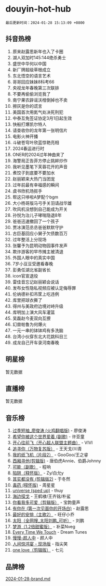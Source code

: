 # douyin-hot-hub

`最后更新时间：2024-01-28 15:13:09 +0800`

## 抖音热榜

1. 原来赵露思新年也入了卡圈
1. 湖人双加时145:144绝杀勇士
1. 盛世中华何以中国
1. 新厂牌超级草根成立
1. 东北悟空的语言艺术
1. 哥哥回应妹妹8科考66
1. 央视龙年春晚第三次联排
1. 不要再偷偷浏览我了
1. 南宁果农辟谣沃柑倒掉也不卖
1. 擦灰是你的谎言
1. 美国首次用氮气处决死刑犯
1. 中泰互免签证协定3月1日起生效
1. 快船打爆凯尔特人
1. 请查收你的龙年第一张明信片
1. 电影火神开播
1. 斗破苍穹叶欣蓝惊艳亮相
1. 2024春运进行时
1. ONER的2024过年神曲来了
1. 海警局正告菲方停止挑衅炒作
1. 我听见墨笔下芙蓉花开的声音
1. 煮饺子到底要不要加水
1. 赵丽颖来大热门当团宠
1. 过年前最有幸福感的瞬间
1. 虞书欣机场抠手
1. 帮这只哆啦A梦配个bgm
1. 大小杨哥版马弓手关羽请战华雄
1. 吹风机没想到自己能成为开关
1. 孙悦为治儿子哮喘隐退8年
1. 爸爸迅速撤回了一个孩子
1. 贾冰演范丞丞爸爸默默守护
1. 古巨基回应小舅子欠债数百万
1. 过年整活上分现场
1. 张馨予为昆明动物园事件发声
1. 欺诈游客的早市摊主被清退
1. 外国人眼中的真实中国
1. 7岁小豆豆受邀看春晚
1. 彭勇任湖北省副省长
1. icon官宣退役
1. 雷佳音忘记赵丽颖会说话
1. 发布女性隐私视频应被认定侮辱罪
1. 伦纳德补扣吊筐上吃违例
1. 库里把球衣撕了
1. 得州与美政府边境对峙升级
1. 库明加上演大风车灌篮
1. 吴磊赵今麦双向互撩
1. 幻兽帕鲁为何爆火
1. 一元一串的钵钵鸡有多洗脑
1. 台湾小伙穿东北大花跳科目三
1. 成龙自己开车录河南春晚

## 明星榜

暂无数据

## 直播榜

暂无数据

## 音乐榜

1. [过季短袖_廖俊涛 (火鸡翻唱版)](https://sf3-cdn-tos.douyinstatic.com/obj/tos-cn-ve-2774/ogQVJl0tRBKxQgZji7YClFEBrVDeHpPTWfCZbQ) - 廖俊涛
1. [希望你被这个世界爱着 (副歌)](https://sf86-cdn-tos.douyinstatic.com/obj/tos-cn-ve-2774/oUHCmWQfZlE3QQBKBeD8rCFLpJzPgCpImhsxMt) - 许亚童
1. [开心往前飞（开心超人联盟主题曲）](https://sf3-cdn-tos.douyinstatic.com/obj/tos-cn-ve-2774/9d8fb7c82cf1421fb93a9fe925275e0a) - VIVI
1. [追寻你（万物复苏版）](https://sf3-cdn-tos.douyinstatic.com/obj/tos-cn-ve-2774/oYeAZJsbjIDit9APmBg8u6uDUQnHmoCf3gbo74) - 王天戈/川青
1. [我的纸飞机（片段2）](https://sf3-cdn-tos.douyinstatic.com/obj/tos-cn-ve-2774/oM2ZrKcg2CD5AeRB2gkeXOFB1IxAGJdZPazYHf) - GooGoo/王之睿
1. [西厢寻他(剪辑版)](https://sf86-cdn-tos.douyinstatic.com/obj/tos-cn-ve-2774/oUsAVfAQKlRNxEv5qxvIB8o5qmIWUcXbzJKJhw) - 唐伯虎Annie、伯爵Johnny
1. [可能（副歌）](https://sf86-cdn-tos.douyinstatic.com/obj/tos-cn-ve-2774/cde1731888894259b333569393c2fb51) - 程响
1. [陷阱（释怀版）](https://sf3-cdn-tos.douyinstatic.com/obj/tos-cn-ve-2774/oE8C21LeZrzKLDFfQYgMzx4GAIHageG5IzayY7) - Zy/白允y
1. [其实都没有 (剪辑版2)](https://sf86-cdn-tos.douyinstatic.com/obj/tos-cn-ve-2774/oEBNQenHZtBhxYjGgUDQk0BCHTigQafgFlbQ7k) - 于冬然
1. [毒药 (释怀版)](https://sf86-cdn-tos.douyinstatic.com/obj/tos-cn-ve-2774/oYILMEAzspdZBIzy4frJNB8ZHPHWAhiwowd4Ad) - 周星星
1. [universe (sped up)](https://sf3-cdn-tos.douyinstatic.com/obj/tos-cn-ve-2774/oIQnurQLDCsdYeegkM4CKuVb23MZBXtX6QB8bv) - thuy
1. [海边探戈](https://sf86-cdn-tos.douyinstatic.com/obj/tos-cn-ve-2774/os9gE0VQCGqt6VQkZDyBBYvfSDY0QFe3vVmubn) - 王鹤棣/王齐铭/朴鲨
1. [你看我多可爱（剪辑版）](https://sf3-cdn-tos.douyinstatic.com/obj/tos-cn-ve-2774/018d241ee66a4a189b2fa9ea2fe3363d) - 宝韵童声
1. [有你在 (第一次见面你的开场白)](https://sf86-cdn-tos.douyinstatic.com/obj/tos-cn-ve-2774/oAthrQ3ClJBfI57uBoFEgNDYtNCZ0TSYQQfxQ0) - 赵露思
1. [最好的安排（主歌2）](https://sf86-cdn-tos.douyinstatic.com/obj/tos-cn-ve-2774/oMMZX1DuHpMwgoDztBmZswgQnbCeeANZxBHkFY) - 旺仔小乔
1. [太阳（全网搜_太阳刘鹏_可听）](https://sf3-cdn-tos.douyinstatic.com/obj/tos-cn-ve-2774/ogWbyIQnlBFImVbeDocRdCIYtBHlbJXgfZMvgz) - 刘鹏
1. [梦游（1.2倍甜蜜版）](https://sf3-cdn-tos.douyinstatic.com/obj/tos-cn-ve-2774/o4gyAUm8hwufoEABmwVIiQtHsFuGzAEEWtNMzo) - 补菜Nveg
1. [Every Time We Touch](https://sf6-cdn-tos.douyinstatic.com/obj/tos-cn-ve-2774/ogN6lUKQeBBfEVhIOMikG1CcJjugxk1tztZyhP) - Dream Tunes
1. [慢慢-颜人中](https://sf86-cdn-tos.douyinstatic.com/obj/tos-cn-ve-2774/ocjHNfBXdBxQNC8ZGAeoLMFTUgtBg8bkExunDC) - 颜人中
1. [人间惊鸿宴 - 现场版](https://sf3-cdn-tos.douyinstatic.com/obj/tos-cn-ve-2774/osF4mrPePAf2Yv8Wfr5fATCHZwL5h1QiGQAKwz) - 指尖笑
1. [one love（剪辑版）](https://sf86-cdn-tos.douyinstatic.com/obj/tos-cn-ve-2774/o4utbbKzHedACBQ0bkG7ZBgUvDQzbBDnYd1f1k) - 七元

## 品牌榜

[2024-01-28-brand.md](2024-01-28-brand.md)
